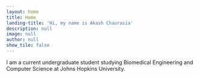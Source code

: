 ```yaml
---
layout: home
title: Home
landing-title: 'Hi, my name is Akash Chaurasia'
description: null
image: null
author: null
show_tile: false
---
```


I am a current undergraduate student studying Biomedical Engineering and Computer Science at Johns Hopkins University.
